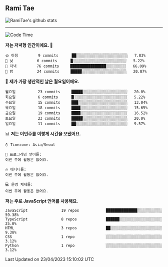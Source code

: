 ## Rami Tae

![RamiTae's github stats](https://github-readme-stats.vercel.app/api?username=RamiTae&show_icons=true&theme=tokyonight)

---
<!--START_SECTION:waka-->
![Code Time](http://img.shields.io/badge/Code%20Time-576%20hrs%2024%20mins-blue)

**저는 저녁형 인간이에요. 🦉** 

```text
🌞 아침         9 commits      ██░░░░░░░░░░░░░░░░░░░░░░░   7.83% 
🌆 낮　         6 commits      █░░░░░░░░░░░░░░░░░░░░░░░░   5.22% 
🌃 저녁         76 commits     ████████████████░░░░░░░░░   66.09% 
🌙 밤　         24 commits     █████░░░░░░░░░░░░░░░░░░░░   20.87%

```
📅 **제가 가장 생산적인 날은 월요일이에요.** 

```text
월요일          23 commits     █████░░░░░░░░░░░░░░░░░░░░   20.0% 
화요일          6 commits      █░░░░░░░░░░░░░░░░░░░░░░░░   5.22% 
수요일          15 commits     ███░░░░░░░░░░░░░░░░░░░░░░   13.04% 
목요일          18 commits     ████░░░░░░░░░░░░░░░░░░░░░   15.65% 
금요일          19 commits     ████░░░░░░░░░░░░░░░░░░░░░   16.52% 
토요일          23 commits     █████░░░░░░░░░░░░░░░░░░░░   20.0% 
일요일          11 commits     ██░░░░░░░░░░░░░░░░░░░░░░░   9.57%

```


📊 **저는 이번주를 이렇게 시간을 보냈어요.** 

```text
⌚︎ Timezone: Asia/Seoul

💬 프로그래밍 언어들: 
이번 주에 활동은 없어요.

🔥 에디터들: 
이번 주에 활동은 없어요.

💻 운영 체제들: 
이번 주에 활동은 없어요.

```

**저는 주로 JavaScript 언어를 사용해요.** 

```text
JavaScript               19 repos            ██████████████░░░░░░░░░░░   59.38% 
TypeScript               8 repos             ██████░░░░░░░░░░░░░░░░░░░   25.0% 
HTML                     3 repos             ██░░░░░░░░░░░░░░░░░░░░░░░   9.38% 
CSS                      1 repo              ░░░░░░░░░░░░░░░░░░░░░░░░░   3.12% 
Python                   1 repo              ░░░░░░░░░░░░░░░░░░░░░░░░░   3.12%

```



 Last Updated on 23/04/2023 15:10:02 UTC
<!--END_SECTION:waka-->
